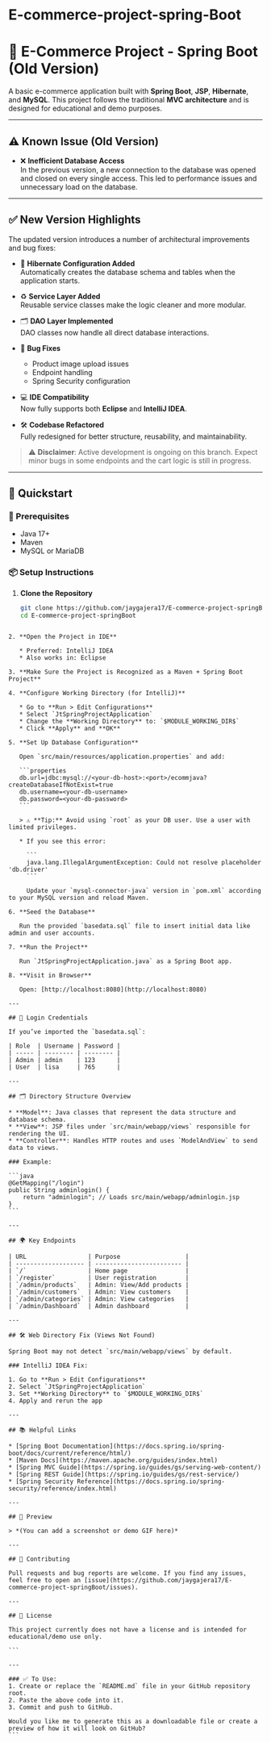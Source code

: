 # E-commerce-project-spring-Boot
# 🛒 E-Commerce Project - Spring Boot (Old Version)

A basic e-commerce application built with **Spring Boot**, **JSP**, **Hibernate**, and **MySQL**. This project follows the traditional **MVC architecture** and is designed for educational and demo purposes.

---

## ⚠️ Known Issue (Old Version)

- ❌ **Inefficient Database Access**  
  In the previous version, a new connection to the database was opened and closed on every single access. This led to performance issues and unnecessary load on the database.

---

## ✅ New Version Highlights

The updated version introduces a number of architectural improvements and bug fixes:

- 🔧 **Hibernate Configuration Added**  
  Automatically creates the database schema and tables when the application starts.

- ♻️ **Service Layer Added**  
  Reusable service classes make the logic cleaner and more modular.

- 🗂️ **DAO Layer Implemented**  
  DAO classes now handle all direct database interactions.

- 🐞 **Bug Fixes**  
  - Product image upload issues
  - Endpoint handling
  - Spring Security configuration

- 💻 **IDE Compatibility**  
  Now fully supports both **Eclipse** and **IntelliJ IDEA**.

- 🛠️ **Codebase Refactored**  
  Fully redesigned for better structure, reusability, and maintainability.

> ⚠️ **Disclaimer**: Active development is ongoing on this branch. Expect minor bugs in some endpoints and the cart logic is still in progress.

---

## 🚀 Quickstart

### 🧱 Prerequisites

- Java 17+
- Maven
- MySQL or MariaDB

### 📦 Setup Instructions

1. **Clone the Repository**
   ```bash
   git clone https://github.com/jaygajera17/E-commerce-project-springBoot.git
   cd E-commerce-project-springBoot
````

2. **Open the Project in IDE**

   * Preferred: IntelliJ IDEA
   * Also works in: Eclipse

3. **Make Sure the Project is Recognized as a Maven + Spring Boot Project**

4. **Configure Working Directory (for IntelliJ)**

   * Go to **Run > Edit Configurations**
   * Select `JtSpringProjectApplication`
   * Change the **Working Directory** to: `$MODULE_WORKING_DIR$`
   * Click **Apply** and **OK**

5. **Set Up Database Configuration**

   Open `src/main/resources/application.properties` and add:

   ```properties
   db.url=jdbc:mysql://<your-db-host>:<port>/ecommjava?createDatabaseIfNotExist=true
   db.username=<your-db-username>
   db.password=<your-db-password>
   ```

   > ⚠️ **Tip:** Avoid using `root` as your DB user. Use a user with limited privileges.

   * If you see this error:

     ```
     java.lang.IllegalArgumentException: Could not resolve placeholder 'db.driver'
     ```

     Update your `mysql-connector-java` version in `pom.xml` according to your MySQL version and reload Maven.

6. **Seed the Database**

   Run the provided `basedata.sql` file to insert initial data like admin and user accounts.

7. **Run the Project**

   Run `JtSpringProjectApplication.java` as a Spring Boot app.

8. **Visit in Browser**

   Open: [http://localhost:8080](http://localhost:8080)

---

## 🔐 Login Credentials

If you’ve imported the `basedata.sql`:

| Role  | Username | Password |
| ----- | -------- | -------- |
| Admin | admin    | 123      |
| User  | lisa     | 765      |

---

## 🗂️ Directory Structure Overview

* **Model**: Java classes that represent the data structure and database schema.
* **View**: JSP files under `src/main/webapp/views` responsible for rendering the UI.
* **Controller**: Handles HTTP routes and uses `ModelAndView` to send data to views.

### Example:

```java
@GetMapping("/login")
public String adminlogin() {
    return "adminlogin"; // Loads src/main/webapp/adminlogin.jsp
}
```

---

## 🌍 Key Endpoints

| URL                 | Purpose                  |
| ------------------- | ------------------------ |
| `/`                 | Home page                |
| `/register`         | User registration        |
| `/admin/products`   | Admin: View/Add products |
| `/admin/customers`  | Admin: View customers    |
| `/admin/categories` | Admin: View categories   |
| `/admin/Dashboard`  | Admin dashboard          |

---

## 🛠 Web Directory Fix (Views Not Found)

Spring Boot may not detect `src/main/webapp/views` by default.

### IntelliJ IDEA Fix:

1. Go to **Run > Edit Configurations**
2. Select `JtSpringProjectApplication`
3. Set **Working Directory** to `$MODULE_WORKING_DIR$`
4. Apply and rerun the app

---

## 📚 Helpful Links

* [Spring Boot Documentation](https://docs.spring.io/spring-boot/docs/current/reference/html/)
* [Maven Docs](https://maven.apache.org/guides/index.html)
* [Spring MVC Guide](https://spring.io/guides/gs/serving-web-content/)
* [Spring REST Guide](https://spring.io/guides/gs/rest-service/)
* [Spring Security Reference](https://docs.spring.io/spring-security/reference/index.html)

---

## 📸 Preview

> *(You can add a screenshot or demo GIF here)*

---

## 🤝 Contributing

Pull requests and bug reports are welcome. If you find any issues, feel free to open an [issue](https://github.com/jaygajera17/E-commerce-project-springBoot/issues).

---

## 📌 License

This project currently does not have a license and is intended for educational/demo use only.

```

---

### ✅ To Use:
1. Create or replace the `README.md` file in your GitHub repository root.
2. Paste the above code into it.
3. Commit and push to GitHub.

Would you like me to generate this as a downloadable file or create a preview of how it will look on GitHub?
```


